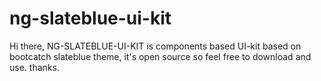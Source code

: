 # ng-slateblue-ui-kit
Hi there, NG-SLATEBLUE-UI-KIT is components based UI-kit based on bootcatch slateblue theme, it's open source so feel free to download and use. thanks.
